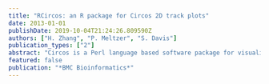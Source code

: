 ```yaml
---
title: "RCircos: an R package for Circos 2D track plots"
date: 2013-01-01
publishDate: 2019-10-04T21:24:26.809590Z
authors: ["H. Zhang", "P. Meltzer", "S. Davis"]
publication_types: ["2"]
abstract: "Circos is a Perl language based software package for visualizing similarities and differences of genome structure and positional relationships between genomic intervals. Running Circos requires extra data processing procedures to prepare plot data files and configure files from datasets, which limits its capability of integrating directly with other software tools such as R. Recently published R Bioconductor package ggbio provides a function to display genomic data in circular layout based on multiple other packages, which increases its complexity of usage and decreased the flexibility in integrating with other R pipelines. We implemented an R package, RCircos, using only R packages that come with R base installation. The package supports Circos 2D data track plots such as scatter, line, histogram, heatmap, tile, connectors, links, and text labels. Each plot is implemented with a specific function and input data for all functions are data frames which can be objects read from text files or generated with other R pipelines. RCircos package provides a simple and flexible way to make Circos 2D track plots with R and could be easily integrated into other R data processing and graphic manipulation pipelines for presenting large-scale multi-sample genomic research data. It can also serve as a base tool to generate complex Circos images."
featured: false
publication: "*BMC Bioinformatics*"
---
```


